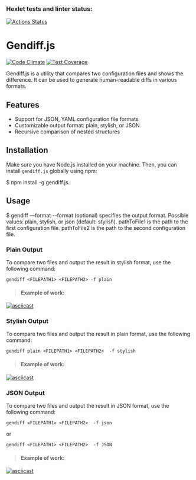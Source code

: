 ### Hexlet tests and linter status: 
[![Actions Status](https://github.com/kazualHD/frontend-project-46/workflows/hexlet-check/badge.svg)](https://github.com/kazualHD/frontend-project-46/actions) 
# Gendiff.js 

[![Code Climate](https://img.shields.io/codeclimate/maintainability/kazualHD/frontend-project-46?style=flat-square)](https://codeclimate.com/github/kazualHD/frontend-project-46) 
[![Test Coverage](https://api.codeclimate.com/v1/badges/286f3e831060f195335c/test_coverage)](https://codeclimate.com/github/kazualHD/frontend-project-46/test_coverage)
 
Gendiff.js is a utility that compares two configuration files and shows the difference. It can be used to generate human-readable diffs in various formats. 
 
## Features 
 
- Support for JSON, YAML configuration file formats 
- Customizable output format: plain, stylish, or JSON 
- Recursive comparison of nested structures 
 
## Installation 
 
Make sure you have Node.js installed on your machine. Then, you can install `gendiff.js` globally using npm: 
 
$ npm install -g gendiff.js. 
 
## **Usage** 
 
$ gendiff —format <format> <pathToFile1> <pathToFile2> 
--format (optional) specifies the output format. Possible values: plain, stylish, or json (default: stylish). 
pathToFile1 is the path to the first configuration file. 
pathToFile2 is the path to the second configuration file. 
 
### Plain Output

To compare two files and output the result in stylish format, use the following command:

```
gendiff <FILEPATH1> <FILEPATH2> -f plain
```

> #### Example of work:
>
 [![asciicast](https://asciinema.org/a/I3VStryiA1PhchduoD8EeMsj5.svg)](https://asciinema.org/a/I3VStryiA1PhchduoD8EeMsj5)


### Stylish Output

To compare two files and output the result in plain format, use the following command:

```
gendiff plain <FILEPATH1> <FILEPATH2>  -f stylish
```

> #### Example of work:
>
 [![asciicast](https://asciinema.org/a/Z29P9QlWwFzs6l72k5pNBmGKG.svg)](https://asciinema.org/a/Z29P9QlWwFzs6l72k5pNBmGKG)



### JSON Output

To compare two files and output the result in JSON format, use the following command:

```
gendiff <FILEPATH1> <FILEPATH2>  -f json
```

or

```
gendiff <FILEPATH1> <FILEPATH2>  -f JSON
```

> #### Example of work:
>
 [![asciicast](https://asciinema.org/a/OyRXqpfGLZGQxWPo2rVipexNE.svg)](https://asciinema.org/a/OyRXqpfGLZGQxWPo2rVipexNE)
